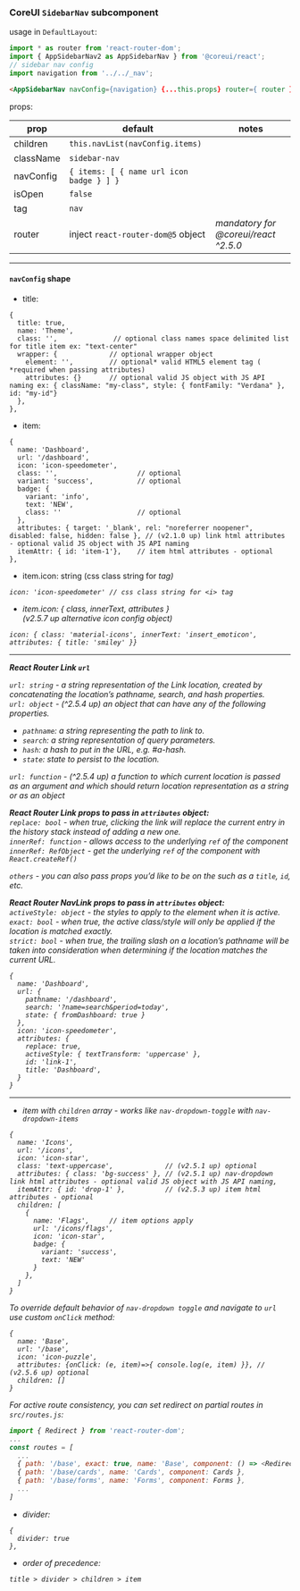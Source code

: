 ### CoreUI `SidebarNav` subcomponent
usage in `DefaultLayout`:
```jsx
import * as router from 'react-router-dom';
import { AppSidebarNav2 as AppSidebarNav } from '@coreui/react';
// sidebar nav config
import navigation from '../../_nav';
```

```html
<AppSidebarNav navConfig={navigation} {...this.props} router={ router }/>
```
props:

prop | default | notes
--- | --- | ---
children | `this.navList(navConfig.items)` |
className | `sidebar-nav` |
navConfig | `{ items: [ { name url icon badge } ] }` |
isOpen | `false` |
tag | `nav` |
router | inject `react-router-dom@5` object | _mandatory for @coreui/react ^2.5.0_  

---
#### `navConfig` shape

- title:
```json5
{
  title: true,
  name: 'Theme',
  class: '',              // optional class names space delimited list for title item ex: "text-center"
  wrapper: {             // optional wrapper object
    element: '',         // optional* valid HTML5 element tag ( *required when passing attributes)
    attributes: {}       // optional valid JS object with JS API naming ex: { className: "my-class", style: { fontFamily: "Verdana" }, id: "my-id"}
  },
},
```

- item:
```json5
{
  name: 'Dashboard',
  url: '/dashboard',
  icon: 'icon-speedometer',
  class: '',                    // optional
  variant: 'success',           // optional
  badge: {
    variant: 'info',
    text: 'NEW',
    class: ''                   // optional
  },
  attributes: { target: '_blank', rel: "noreferrer noopener", disabled: false, hidden: false }, // (v2.1.0 up) link html attributes - optional valid JS object with JS API naming
  itemAttr: { id: 'item-1'},    // item html attributes - optional
},
```

- item.icon: string (css class string for <i> tag)
```json5
icon: 'icon-speedometer' // css class string for <i> tag
```
- item.icon: { class, innerText, attributes }  
  (v2.5.7 up alternative icon config object)
```json5
icon: { class: 'material-icons', innerText: 'insert_emoticon', attributes: { title: 'smiley' }} 
```
---

__React Router Link `url`__

`url: string` - a string representation of the Link location, created by concatenating the location’s pathname, search, and hash properties.  
`url: object` - (^2.5.4 up) an object that can have any of the following properties.
- `pathname`: a string representing the path to link to.
- `search`: a string representation of query parameters.
- `hash`: a hash to put in the URL, e.g. #a-hash.
- `state`: state to persist to the location. 

`url: function` - (^2.5.4 up) a function to which current location is passed as an argument and which should return location representation as a string or as an object

__React Router Link props to pass in `attributes` object:__  
`replace: bool` - when true, clicking the link will replace the current entry in the history stack instead of adding a new one.  
`innerRef: function` - allows access to the underlying `ref` of the component    
`innerRef: RefObject` - get the underlying `ref` of the component with `React.createRef()`

`others` - you can also pass props you’d like to be on the <a> such as a `title`, `id`, etc.

__React Router NavLink props to pass in `attributes` object:__  
`activeStyle: object` - the styles to apply to the element when it is active.  
`exact: bool` - when true, the active class/style will only be applied if the location is matched exactly.  
`strict: bool` - when true, the trailing slash on a location’s pathname will be taken into consideration when determining if the location matches the current URL.

```json5
{
  name: 'Dashboard',
  url: { 
    pathname: '/dashboard', 
    search: '?name=search&period=today', 
    state: { fromDashboard: true }
  },
  icon: 'icon-speedometer',
  attributes: { 
    replace: true, 
    activeStyle: { textTransform: 'uppercase' }, 
    id: 'link-1', 
    title: 'Dashboard', 
  }
}
```

---

- item with `children` array - works like `nav-dropdown-toggle` with `nav-dropdown-items`
```json5
{
  name: 'Icons',
  url: '/icons',
  icon: 'icon-star',
  class: 'text-uppercase',             // (v2.5.1 up) optional
  attributes: { class: 'bg-success' }, // (v2.5.1 up) nav-dropdown link html attributes - optional valid JS object with JS API naming,
  itemAttr: { id: 'drop-1' },          // (v2.5.3 up) item html attributes - optional
  children: [
    {
      name: 'Flags',     // item options apply
      url: '/icons/flags',
      icon: 'icon-star',
      badge: {
        variant: 'success',
        text: 'NEW'
      }
    },
  ]
}
```
To override default behavior of `nav-dropdown toggle` and navigate to `url` use custom `onClick` method:
```json5
{
  name: 'Base',
  url: '/base',
  icon: 'icon-puzzle',
  attributes: {onClick: (e, item)=>{ console.log(e, item) }}, // (v2.5.6 up) optional
  children: []
}
``` 
For active route consistency, you can set redirect on partial routes in `src/routes.js`: 
```js
import { Redirect } from 'react-router-dom';
...
const routes = [
  ...
  { path: '/base', exact: true, name: 'Base', component: () => <Redirect to={'/base/cards'}/> },
  { path: '/base/cards', name: 'Cards', component: Cards },
  { path: '/base/forms', name: 'Forms', component: Forms },
  ...
]
```

- divider:
```json5
{
  divider: true
},
```

- order of precedence:
```
title > divider > children > item
```

